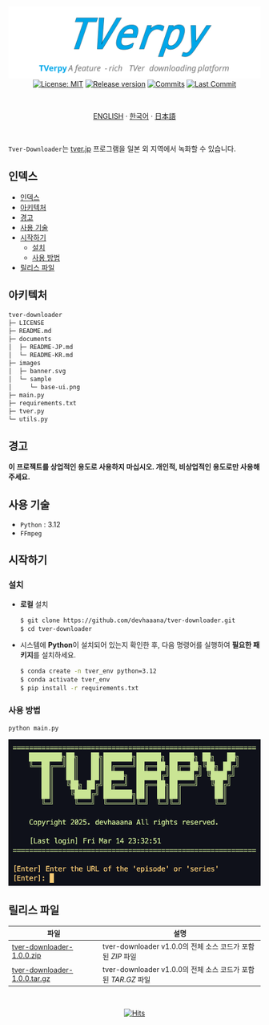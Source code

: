 <div align="center">

  [![tverpy](./images/banner.svg)](#readme)
  [![License: MIT](https://img.shields.io/badge/License-MIT-yellow.svg?style=for-the-badge)](LICENSE "License")
  [![Release version](https://img.shields.io/github/release/devhaaana/tver-downloader.svg?label=Download&style=for-the-badge)](#release-files "Release Files")
  [![Commits](https://img.shields.io/github/commit-activity/y/devhaaana/tver-downloader.svg?label=commits&style=for-the-badge)](https://github.com/devhaaana/tver-downloader/commits "Commit History")
  [![Last Commit](https://img.shields.io/github/last-commit/devhaaana/tver-downloader.svg?label=&style=for-the-badge&display_timestamp=committer)](https://github.com/devhaaana/tver-downloader/pulse/monthly "Last Commit")

</div>

<br />

<div align="center">

[ENGLISH](/README.md)  ·  [한국어](/documents/README-KR.md)  ·  [日本語](/documents/README-JP.md)

</div>

<br />

`Tver-Downloader`는 [tver.jp](https://tver.jp/) 프로그램을 일본 외 지역에서 녹화할 수 있습니다.

## 인덱스
- [인덱스](#인덱스)
- [아키텍처](#아키텍처)
- [경고](#경고)
- [사용 기술](#사용-기술)
- [시작하기](#시작하기)
  - [설치](#설치)
  - [사용 방법](#사용-방법)
- [릴리스 파일](#릴리스-파일)

## 아키텍처

```
tver-downloader
├─ LICENSE
├─ README.md
├─ documents
│  ├─ README-JP.md
│  └─ README-KR.md
├─ images
│  ├─ banner.svg
│  └─ sample
│     └─ base-ui.png
├─ main.py
├─ requirements.txt
├─ tver.py
└─ utils.py
```

## 경고

**이 프로젝트를 상업적인 용도로 사용하지 마십시오. 개인적, 비상업적인 용도로만 사용해 주세요.**

## 사용 기술

- `Python` : 3.12
- `FFmpeg`

## 시작하기

### 설치

- **로컬** 설치
  ```bash
  $ git clone https://github.com/devhaaana/tver-downloader.git
  $ cd tver-downloader
  ```

- 시스템에 **Python**이 설치되어 있는지 확인한 후, 다음 명령어를 실행하여 **필요한 패키지**를 설치하세요.
  ```bash
  $ conda create -n tver_env python=3.12
  $ conda activate tver_env
  $ pip install -r requirements.txt
  ```

### 사용 방법
```bash
python main.py
```

![base-ui](../images/sample/base-ui.png)

## 릴리스 파일

| 파일 | 설명 |
| --- | --- |
| [tver-downloader-1.0.0.zip](https://github.com/devhaaana/tver-downloader/archive/refs/tags/v1.0.0.zip)       | tver-downloader v1.0.0의 전체 소스 코드가 포함된 *ZIP* 파일 |
| [tver-downloader-1.0.0.tar.gz](https://github.com/devhaaana/tver-downloader/archive/refs/tags/v1.0.0.tar.gz) | tver-downloader v1.0.0의 전체 소스 코드가 포함된 *TAR.GZ* 파일 |

<br />

<div align="center">
  
  [![Hits](https://hits.seeyoufarm.com/api/count/incr/badge.svg?url=https%3A%2F%2Fgithub.com%2Fdevhaaana%2Ftver-downloader.git&count_bg=%23000000&title_bg=%23000000&icon=github.svg&icon_color=%23FFFFFF&title=GitHub&edge_flat=false)](https://hits.seeyoufarm.com)

</div>